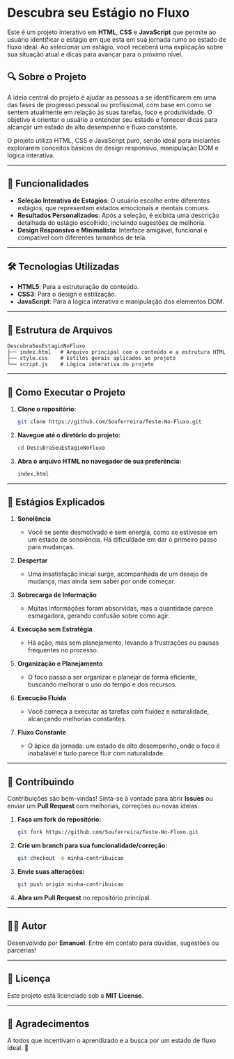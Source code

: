 
# Descubra seu Estágio no Fluxo

Este é um projeto interativo em **HTML**, **CSS** e **JavaScript** que permite ao usuário identificar o estágio em que está em sua jornada rumo ao estado de fluxo ideal. Ao selecionar um estágio, você receberá uma explicação sobre sua situação atual e dicas para avançar para o próximo nível.

## 🔍 Sobre o Projeto

A ideia central do projeto é ajudar as pessoas a se identificarem em uma das fases de progresso pessoal ou profissional, com base em como se sentem atualmente em relação às suas tarefas, foco e produtividade. O objetivo é orientar o usuário a entender seu estado e fornecer dicas para alcançar um estado de alto desempenho e fluxo constante.

O projeto utiliza HTML, CSS e JavaScript puro, sendo ideal para iniciantes explorarem conceitos básicos de design responsivo, manipulação DOM e lógica interativa.

---

## 🎯 Funcionalidades

- **Seleção Interativa de Estágios**: O usuário escolhe entre diferentes estágios, que representam estados emocionais e mentais comuns.
- **Resultados Personalizados**: Após a seleção, é exibida uma descrição detalhada do estágio escolhido, incluindo sugestões de melhoria.
- **Design Responsivo e Minimalista**: Interface amigável, funcional e compatível com diferentes tamanhos de tela.

---

## 🛠️ Tecnologias Utilizadas

- **HTML5**: Para a estruturação do conteúdo.
- **CSS3**: Para o design e estilização.
- **JavaScript**: Para a lógica interativa e manipulação dos elementos DOM.

---

## 📂 Estrutura de Arquivos

```plaintext
DescubraSeuEstagioNoFluxo
├── index.html   # Arquivo principal com o conteúdo e a estrutura HTML
├── style.css    # Estilos gerais aplicados ao projeto
└── script.js    # Lógica interativa do projeto
```

---

## 🚀 Como Executar o Projeto

1. **Clone o repositório:**

   ```bash
   git clone https://github.com/Souferreira/Teste-No-Fluxo.git
   ```

2. **Navegue até o diretório do projeto:**

   ```bash
   cd DescubraSeuEstagioNoFluxo
   ```

3. **Abra o arquivo HTML no navegador de sua preferência:**

   ```bash
   index.html
   ```

---

## 📖 Estágios Explicados

1. **Sonolência**

   - Você se sente desmotivado e sem energia, como se estivesse em um estado de sonolência. Há dificuldade em dar o primeiro passo para mudanças.

2. **Despertar**

   - Uma insatisfação inicial surge, acompanhada de um desejo de mudança, mas ainda sem saber por onde começar.

3. **Sobrecarga de Informação**

   - Muitas informações foram absorvidas, mas a quantidade parece esmagadora, gerando confusão sobre como agir.

4. **Execução sem Estratégia**

   - Há ação, mas sem planejamento, levando a frustrações ou pausas frequentes no processo.

5. **Organização e Planejamento**

   - O foco passa a ser organizar e planejar de forma eficiente, buscando melhorar o uso do tempo e dos recursos.

6. **Execução Fluida**

   - Você começa a executar as tarefas com fluidez e naturalidade, alcançando melhorias constantes.

7. **Fluxo Constante**

   - O ápice da jornada: um estado de alto desempenho, onde o foco é inabalável e tudo parece fluir com naturalidade.

---

## 📝 Contribuindo

Contribuições são bem-vindas! Sinta-se à vontade para abrir **Issues** ou enviar um **Pull Request** com melhorias, correções ou novas ideias.

1. **Faça um fork do repositório:**

   ```bash
   git fork https://github.com/Souferreira/Teste-No-Fluxo.git
   ```

2. **Crie um branch para sua funcionalidade/correção:**

   ```bash
   git checkout -b minha-contribuicao
   ```

3. **Envie suas alterações:**

   ```bash
   git push origin minha-contribuicao
   ```

4. **Abra um Pull Request** no repositório principal.

---

## 🧑‍💻 Autor

Desenvolvido por **Emanuel**. Entre em contato para dúvidas, sugestões ou parcerias!

---

## 📜 Licença

Este projeto está licenciado sob a **MIT License**.

---

## 🌟 Agradecimentos

A todos que incentivam o aprendizado e a busca por um estado de fluxo ideal. 🚀





